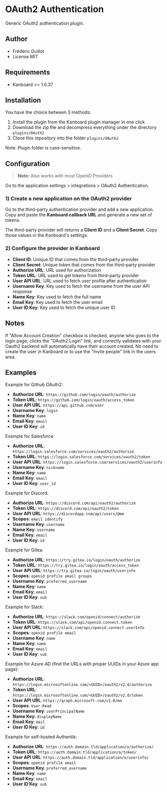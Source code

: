 OAuth2 Authentication
=====================

Generic OAuth2 authentication plugin.

Author
------

- Frédéric Guillot
- License MIT

Requirements
------------

- Kanboard >= 1.0.37

Installation
------------

You have the choice between 3 methods:

1. Install the plugin from the Kanboard plugin manager in one click
2. Download the zip file and decompress everything under the directory `plugins/OAuth2`
3. Clone this repository into the folder `plugins/OAuth2`

Note: Plugin folder is case-sensitive.

Configuration
-------------

> **Note:** Also works with most OpenID Providers

Go to the application settings > integrations > OAuth2 Authentication.

### 1) Create a new application on the OAuth2 provider

Go to the third-party authentication provider and add a new application. 
Copy and paste the **Kanboard callback URL** and generate a new set of tokens.

The third-party provider will returns a **Client ID** and a **Client Secret**.
Copy those values in the Kanboard's settings.

### 2) Configure the provider in Kanboard

- **Client ID**: Unique ID that comes from the third-party provider
- **Client Secret**: Unique token that comes from the third-party provider
- **Authorize URL**: URL used for authorization
- **Token URL**: URL used to get tokens from third-party provider
- **User API URL**: URL used to fetch user profile after authentication
- **Username Key**: Key used to fetch the username from the user API response
- **Name Key**: Key used to fetch the full name
- **Email Key**: Key used to fetch the user email
- **User ID Key**: Key used to fetch the unique user ID

Notes
-----

If "Allow Account Creation" checkbox is checked, anyone who goes to the login page, clicks the
"OAuth2 Login" link, and correctly validates with your Oauth2 backend will automatically have 
their account created. No need to create the user in Kanboard or to use the "Invite people" 
link in the users area.

Examples
--------

Example for Github OAuth2:

- **Authorize URL**: `https://github.com/login/oauth/authorize`
- **Token URL**: `https://github.com/login/oauth/access_token`
- **User API URL**: `https://api.github.com/user`
- **Username Key**: `login`
- **Name Key**: `name`
- **Email Key**: `email`
- **User ID Key**: `id`

Example for Salesforce:

- **Authorize URL**: `https://login.salesforce.com/services/oauth2/authorize`
- **Token URL**: `https://login.salesforce.com/services/oauth2/token`
- **User API URL**: `https://login.salesforce.com/services/oauth2/userinfo`
- **Username Key**: `nickname`
- **Name Key**: `name`
- **Email Key**: `email`
- **User ID Key**: `user_id`

Example for Discord:

- **Authorize URL**: `https://discord.com/api/oauth2/authorize`
- **Token URL**: `https://discord.com/api/oauth2/token`
- **User API URL**: `https://discordapp.com/api/users/@me`
- **Scopes**: `email identify`
- **Username Key**: `username`
- **Name Key**: `username`
- **Email Key**: `email`
- **User ID Key**: `id`

Example for Gitea:

- **Authorize URL**: `https://try.gitea.io/login/oauth/authorize`
- **Token URL**: `https://try.gitea.io/login/oauth/access_token`
- **User API URL**: `https://try.gitea.io/login/oauth/userinfo`
- **Scopes**: `openid profile email groups`
- **Username Key**: `preferred_username`
- **Name Key**: `name`
- **Email Key**: `email`
- **User ID Key**: `sub`

Example for Slack:

- **Authorize URL**: `https://slack.com/openid/connect/authorize`
- **Token URL**: `https://slack.com/api/openid.connect.token`
- **User API URL**: `https://slack.com/api/openid.connect.userInfo`
- **Scopes**: `openid profile email`
- **Username Key**: `name`
- **Name Key**: `name`
- **Email Key**: `email`
- **User ID Key**: `sub`

Example for Azure AD (find the URLs with proper UUIDs in your Azure app page):

- **Authorize URL**: `https://login.microsoftonline.com/<UUID>/oauth2/v2.0/authorize`
- **Token URL**: `https://login.microsoftonline.com/<UUID>/oauth2/v2.0/token`
- **User API URL**: `https://graph.microsoft.com/v1.0/me`
- **Scopes**: `User.Read`
- **Username Key**: `userPrincipalName`
- **Name Key**: `displayName`
- **Email Key**: `mail`
- **User ID Key**: `id`

Example for self-hosted Authentik:

- **Authorize URL**: `https://auth.domain.tld/application/o/authorize/`
- **Token URL**: `https://auth.domain.tld/application/o/token/`
- **User API URL**: `https://auth.domain.tld/application/o/userinfo/`
- **Scopes**: `openid profile email`
- **Username Key**: `preferred_username`
- **Name Key**: `name`
- **Email Key**: `email`
- **User ID Key**: `sub`
